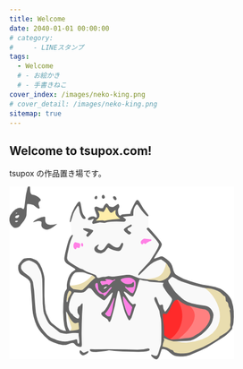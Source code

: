 ```yaml
---
title: Welcome
date: 2040-01-01 00:00:00
# category:
#     - LINEスタンプ
tags:
  - Welcome
  # - お絵かき
  # - 手書きねこ
cover_index: /images/neko-king.png
# cover_detail: /images/neko-king.png
sitemap: true
---
```


## Welcome to tsupox.com!

tsupox の作品置き場です。

![](/images/neko-king.png)
